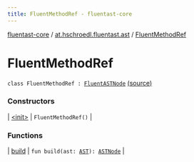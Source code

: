 ```yaml
---
title: FluentMethodRef - fluentast-core
---
```


[fluentast-core](../../index.html) / [at.hschroedl.fluentast.ast](../index.html) / [FluentMethodRef](.)

# FluentMethodRef

`class FluentMethodRef : `[`FluentASTNode`](../-fluent-a-s-t-node/index.html) [(source)](https://github.com/hschroedl/FluentAST/tree/master/core/src/main/kotlin//at.hschroedl.fluentast/ast/ASTNode.kt#L99)

### Constructors

| [&lt;init&gt;](-init-.html) | `FluentMethodRef()` |

### Functions

| [build](build.html) | `fun build(ast: `[`AST`](https://help.eclipse.org/neon/topic/org.eclipse.jdt.doc.isv/reference/api/org/eclipse/jdt/core/dom/AST.html)`): `[`ASTNode`](https://help.eclipse.org/neon/topic/org.eclipse.jdt.doc.isv/reference/api/org/eclipse/jdt/core/dom/ASTNode.html) |

